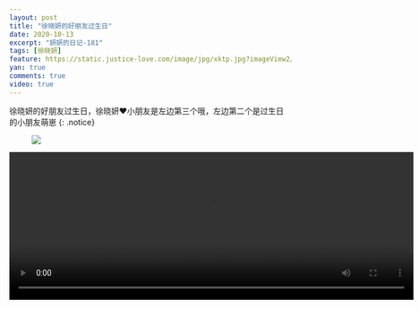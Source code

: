 ```yaml
---
layout: post
title: "徐晓妍的好朋友过生日"
date: 2020-10-13
excerpt: "妍妍的日记-181"
tags: [徐晓妍]
feature: https://static.justice-love.com/image/jpg/xktp.jpg?imageView2/1/w/1200/h/500
yan: true
comments: true
video: true
---
```

徐晓妍的好朋友过生日，徐晓妍❤️小朋友是左边第三个哦，左边第二个是过生日的小朋友萌崽
{: .notice}
<figure>
    <img src="{{ site.staticUrl }}/yanyan/image/qitaxiaopengyouguoshengri.jpg" />
</figure>
<video id="my-video" class="video-js vjs-16-9 clipboard" controls preload="auto" width="722" height="264" data-setup="{}">
    <source src="{{ site.staticUrl }}/yanyan/video/qitaxiaopengyouguoshengri.mp4" type='video/mp4'>
    <p class="vjs-no-js">
      To view this video please enable JavaScript, and consider upgrading to a web browser that
      <a href="http://videojs.com/html5-video-support/" target="_blank">supports HTML5 video</a>
    </p>
</video>
